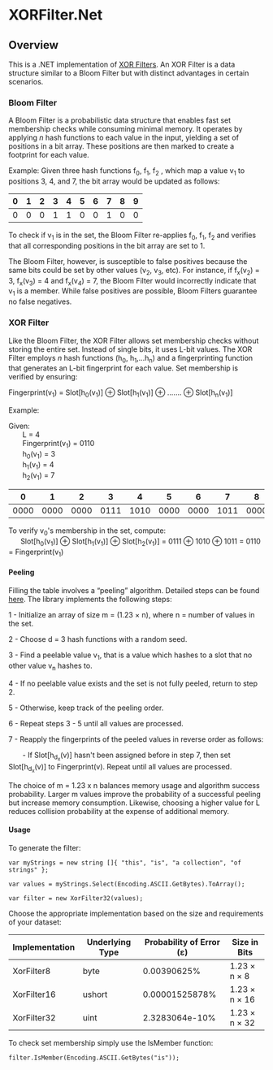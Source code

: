 # XORFilter.Net

## Overview

This is a .NET implementation of [XOR Filters](https://arxiv.org/pdf/1912.08258.pdf). An XOR Filter is a data structure similar to a Bloom Filter but with distinct advantages in certain scenarios.

### Bloom Filter

A Bloom Filter is a probabilistic data structure that enables fast set membership checks while consuming minimal memory. It operates by applying *n* hash functions to each value in the input, yielding a set of positions in a bit array. These positions are then marked to create a footprint for each value.

Example: Given three hash functions  f<sub>0</sub>, f<sub>1</sub>, f<sub>2</sub> , which map a value  v<sub>1</sub>  to positions 3, 4, and 7, the bit array would be updated as follows:

| 0 | 1 | 2 | 3 | 4 | 5 | 6 | 7 | 8 | 9 |
| - | - | - | - | - | - | - | - | - | - |
| 0 | 0 | 0 | 1 | 1 | 0 | 0 | 1 | 0 | 0 |

To check if  v<sub>1</sub>  is in the set, the Bloom Filter re-applies  f<sub>0</sub>, f<sub>1</sub>, f<sub>2</sub>  and verifies that all corresponding positions in the bit array are set to 1.

The Bloom Filter, however, is susceptible to false positives because the same bits could be set by other values (v<sub>2</sub>, v<sub>3</sub>, etc). For instance, if  f<sub>x</sub>(v<sub>2</sub>) = 3, f<sub>x</sub>(v<sub>3</sub>) = 4 and f<sub>x</sub>(v<sub>4</sub>) = 7, the Bloom Filter would incorrectly indicate that  v<sub>1</sub>  is a member. While false positives are possible, Bloom Filters guarantee no false negatives.


### XOR Filter

Like the Bloom Filter, the XOR Filter allows set membership checks without storing the entire set. Instead of single bits, it uses L-bit values. The XOR Filter employs *n* hash functions (h<sub>0</sub>, h<sub>1</sub>,...h<sub>n</sub>) and a fingerprinting function that generates an L-bit fingerprint for each value. Set membership is verified by ensuring:

Fingerprint(v<sub>1</sub>) = Slot[h<sub>0</sub>(v<sub>1</sub>)] ⊕ Slot[h<sub>1</sub>(v<sub>1</sub>)] ⊕  ....... ⊕  Slot[h<sub>n</sub>(v<sub>1</sub>)]


Example:

Given: <br/>
    &nbsp;&nbsp;&nbsp;&nbsp;&nbsp;&nbsp; L = 4 <br/>
    &nbsp;&nbsp;&nbsp;&nbsp;&nbsp;&nbsp; Fingerprint(v<sub>1</sub>) = 0110 <br/>
    &nbsp;&nbsp;&nbsp;&nbsp;&nbsp;&nbsp; h<sub>0</sub>(v<sub>1</sub>) = 3 <br/> 
    &nbsp;&nbsp;&nbsp;&nbsp;&nbsp;&nbsp; h<sub>1</sub>(v<sub>1</sub>) = 4 <br/> 
    &nbsp;&nbsp;&nbsp;&nbsp;&nbsp;&nbsp; h<sub>2</sub>(v<sub>1</sub>) = 7

| 0 | 1 | 2 | 3 | 4 | 5 | 6 | 7 | 8 | 9 |
| - | - | - | - | - | - | - | - | - | - |
| 0000 | 0000 | 0000 | 0111 | 1010 | 0000 | 0000 | 1011 | 0000 | 0000 |

To verify v<sub>0</sub>'s membership in the set, compute:<br/>
    &nbsp;&nbsp;&nbsp;&nbsp;&nbsp;&nbsp;Slot[h<sub>0</sub>(v<sub>1</sub>)] ⊕ Slot[h<sub>1</sub>(v<sub>1</sub>)] ⊕ Slot[h<sub>2</sub>(v<sub>1</sub>)]
 = 0111 ⊕ 1010 ⊕ 1011 = 0110 = Fingerprint(v<sub>1</sub>)
<br/>

#### Peeling

Filling the table involves a “peeling” algorithm. Detailed steps can be found <a href="https://web.stanford.edu/class/archive/cs/cs166/cs166.1216/lectures/13/Slides13.pdf#page=57">here</a>. The library implements the following steps:

1 - Initialize an array of size m = (1.23 × n), where n = number of values in the set.

2 - Choose d = 3 hash functions with a random seed.

3 - Find a peelable value v<sub>1</sub>, that is a value which hashes to a slot that no other value v<sub>n</sub> hashes to.

4 - If no peelable value exists and the set is not fully peeled, return to step 2.

5 - Otherwise, keep track of the peeling order.

6 - Repeat steps 3 - 5 until all values are processed.

7 - Reapply the fingerprints of the peeled values in reverse order as follows:

&nbsp;&nbsp;&nbsp;&nbsp;&nbsp;&nbsp; - If Slot[h<sub>d<sub>x</sub></sub>(v)] hasn't been assigned before in step 7, then set Slot[h<sub>d<sub>x</sub></sub>(v)] to Fingerprint(v). Repeat until all values are processed. <br/>

The choice of m = 1.23 x n  balances memory usage and algorithm success probability. Larger m values improve the probability of a successful peeling but increase memory consumption. Likewise, choosing a higher value for L reduces collision probability at the expense of additional memory.

#### Usage

To generate the filter:

```
var myStrings = new string []{ "this", "is", "a collection", "of strings" };

var values = myStrings.Select(Encoding.ASCII.GetBytes).ToArray();

var filter = new XorFilter32(values);
```

Choose the appropriate implementation based on the size and requirements of your dataset:

| Implementation | Underlying Type | Probability of Error (ε) | Size in Bits |
| - | - | - | - |
| XorFilter8 | byte | 0.00390625% | 1.23 × n × 8 |
| XorFilter16 | ushort | 0.00001525878% | 1.23 × n × 16 |
| XorFilter32 | uint | 2.3283064e-10% | 1.23 × n × 32 |

To check set membership simply use the IsMember function:

```
filter.IsMember(Encoding.ASCII.GetBytes("is"));
```
